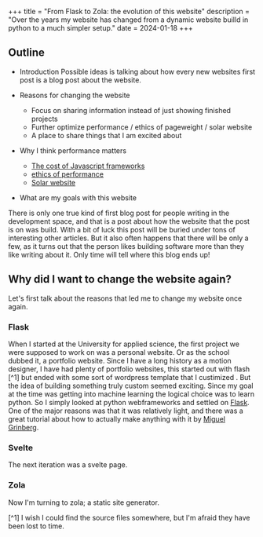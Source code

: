 +++
title = "From Flask to Zola: the evolution of this website"
description = "Over the years my website has changed from a dynamic website builld in python to a much simpler setup."
date = 2024-01-18
+++
## Outline
- Introduction
    Possible ideas is talking about how every new websites first post is a blog post about the website.

- Reasons for changing the website
    - Focus on sharing information instead of just showing finished projects
    - Further optimize performance / ethics of pageweight / solar website
    - A place to share things that I am excited about

- Why I think performance matters
    - [The cost of Javascript frameworks](https://timkadlec.com/remembers/2020-04-21-the-cost-of-javascript-frameworks/)
    - [ethics of performance](https://timkadlec.com/remembers/2019-01-09-the-ethics-of-performance/)
    - [Solar website](https://solar.lowtechmagazine.com/2023/06/rebuilding-a-solar-powered-website/)

- What are my goals with this website



There is only one true kind of first blog post for people writing in the development space, and that is a post about how the website that the post is on was build. With a bit of luck this post will be buried under tons of interesting other articles. But it also often happens that there will be only a few, as it turns out that the person likes building software more than they like writing about it. Only time will tell where this blog ends up!

## Why did I want to change the website again? 

Let's first talk about the reasons that led me to change my website once again.

### Flask

When I started at the University for applied science, the first project we were supposed to work on was a personal website. Or as the school dubbed it, a portfolio website. Since I have a long history as a motion designer, I have had plenty of portfolio websites, this started out with flash [^1] but ended with some sort of wordpress template that I custimized . But the idea of building something truly custom seemed exciting. Since my goal at the time was getting into machine learning the logical choice was to learn python. So I simply looked at python webframeworks and settled on [Flask](https://flask.palletsprojects.com/en/3.0.x/). One of the major reasons was that it was relatively light, and there was a great tutorial about how to actually make anything with it by [Miguel Grinberg](https://blog.miguelgrinberg.com/post/the-flask-mega-tutorial-part-i-hello-world). 

### Svelte

The next iteration was a svelte page.

### Zola

Now I'm turning to zola; a static site generator.

[^1] I wish I could find the source files somewhere, but I'm afraid they have been lost to time. 
